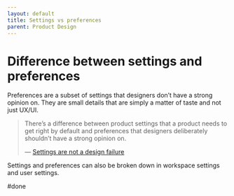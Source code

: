 ```yaml
---
layout: default
title: Settings vs preferences
parent: Product Design
---
```


# Difference between settings and preferences 

Preferences are a subset of settings that designers don’t have a strong opinion on. They are small details that are simply a matter of taste and not just UX/UI.

> There’s a difference between product settings that a product needs to get right by default and preferences that designers deliberately shouldn’t have a strong opinion on.
> 
> — [Settings are not a design failure](https://linear.app/blog/settings-are-not-a-design-failure)

Settings and preferences can also be broken down in workspace settings and user settings.

#done

  
